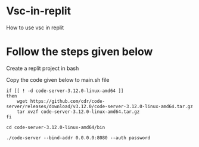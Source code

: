# Vsc-in-replit
How to use vsc in replit 
# Follow the steps given below

Create a replit project in bash

Copy the code given below to main.sh file

```
if [[ ! -d code-server-3.12.0-linux-amd64 ]]
then
    wget https://github.com/cdr/code-server/releases/download/v3.12.0/code-server-3.12.0-linux-amd64.tar.gz
    tar xvzf code-server-3.12.0-linux-amd64.tar.gz
fi

cd code-server-3.12.0-linux-amd64/bin

./code-server --bind-addr 0.0.0.0:8080 --auth password
```
